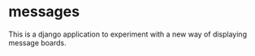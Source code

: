 messages
========

This is a django application to experiment with a new way of displaying message boards.  
